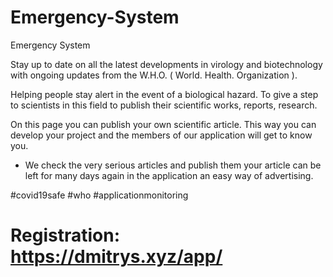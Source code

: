 # Emergency-System

Emergency System

Stay up to date on all the latest developments in virology and biotechnology with ongoing updates from the W.H.O. ( World. Health. Organization ).

Helping people stay alert in the event of a biological hazard. To give a step to scientists in this field to publish their scientific works, reports, research.

On this page you can publish your own scientific article. This way you can develop your project and the members of our application will get to know you.

* We check the very serious articles and publish them your article can be left for many days again in the application an easy way of advertising.

#covid19safe #who #applicationmonitoring

# Registration: https://dmitrys.xyz/app/
